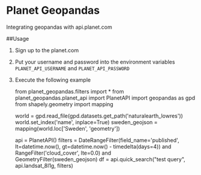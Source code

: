 # Planet Geopandas
Integrating geopandas with api.planet.com

##Usage

1) Sign up to the planet.com
2) Put your username and password into the environment variables `PLANET_API_USERNAME` and `PLANET_API_PASSWORD`
3) Execute the following example


    from planet_geopandas.filters import *
    from planet_geopandas.planet_api import PlanetAPI
    import geopandas as gpd
    from shapely.geometry import mapping

    world = gpd.read_file(gpd.datasets.get_path('naturalearth_lowres'))
    world.set_index('name', inplace=True)
    sweden_geojson = mapping(world.loc['Sweden', 'geometry'])
     
    api = PlanetAPI()
    filters = DateRangeFilter(field_name='published', lt=datetime.now(), gt=datetime.now() - timedelta(days=4)) and \
        RangeFilter('cloud_cover', lte=0.0) and \
        GeometryFilter(sweden_geojson)
    df = api.quick_search("test query", api.landsat_8l1g, filters)

